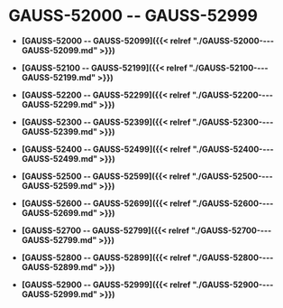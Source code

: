 # GAUSS-52000 -- GAUSS-52999

-   **[GAUSS-52000 -- GAUSS-52099]({{< relref "./GAUSS-52000----GAUSS-52099.md" >}})**

-   **[GAUSS-52100 -- GAUSS-52199]({{< relref "./GAUSS-52100----GAUSS-52199.md" >}})**

-   **[GAUSS-52200 -- GAUSS-52299]({{< relref "./GAUSS-52200----GAUSS-52299.md" >}})**

-   **[GAUSS-52300 -- GAUSS-52399]({{< relref "./GAUSS-52300----GAUSS-52399.md" >}})**

-   **[GAUSS-52400 -- GAUSS-52499]({{< relref "./GAUSS-52400----GAUSS-52499.md" >}})**

-   **[GAUSS-52500 -- GAUSS-52599]({{< relref "./GAUSS-52500----GAUSS-52599.md" >}})**

-   **[GAUSS-52600 -- GAUSS-52699]({{< relref "./GAUSS-52600----GAUSS-52699.md" >}})**

-   **[GAUSS-52700 -- GAUSS-52799]({{< relref "./GAUSS-52700----GAUSS-52799.md" >}})**

-   **[GAUSS-52800 -- GAUSS-52899]({{< relref "./GAUSS-52800----GAUSS-52899.md" >}})**

-   **[GAUSS-52900 -- GAUSS-52999]({{< relref "./GAUSS-52900----GAUSS-52999.md" >}})**
